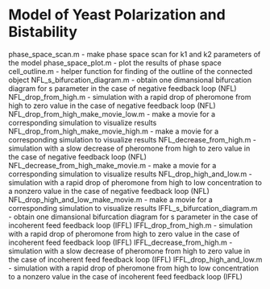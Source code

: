  # Model of Yeast Polarization and Bistability
 phase_space_scan.m - make phase space scan for k1 and k2 parameters of the model
 phase_space_plot.m - plot the results of phase space
 cell_outline.m - helper function for finding of the outline of the connected object
 NFL_s_bifurcation_diagram.m - obtain one dimansional bifurcation diagram for s parameter in the case of negative feedback loop (NFL)
 NFL_drop_from_high.m - simulation with a rapid drop of pheromone from high to zero value in the case of negative feedback loop (NFL)
 NFL_drop_from_high_make_movie_low.m - make a movie for a corresponding simulation to visualize results
 NFL_drop_from_high_make_movie_high.m - make a movie for a corresponding simulation to visualize results
 NFL_decrease_from_high.m - simulation with a slow decrease of pheromone from high to zero value in the case of negative feedback loop (NFL)
 NFL_decrease_from_high_make_movie.m - make a movie for a corresponding simulation to visualize results
 NFL_drop_high_and_low.m - simulation with a rapid drop of pheromone from high to low concentration to a nonzero value in the case of negative feedback loop (NFL)
 NFL_drop_high_and_low_make_movie.m - make a movie for a corresponding simulation to visualize results
 IFFL_s_bifurcation_diagram.m - obtain one dimansional bifurcation diagram for s parameter in the case of incoherent feed feedback loop (IFFL)
 IFFL_drop_from_high.m - simulation with a rapid drop of pheromone from high to zero value in the case of incoherent feed feedback loop (IFFL)
 IFFL_decrease_from_high.m - simulation with a slow decrease of pheromone from high to zero value in the case of incoherent feed feedback loop (IFFL)
 IFFL_drop_high_and_low.m - simulation with a rapid drop of pheromone from high to low concentration to a nonzero value in the case of incoherent feed feedback loop (IFFL)
